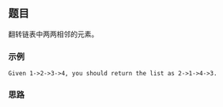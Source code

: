## 题目
翻转链表中两两相邻的元素。

### 示例
```
Given 1->2->3->4, you should return the list as 2->1->4->3.
```

### 思路

